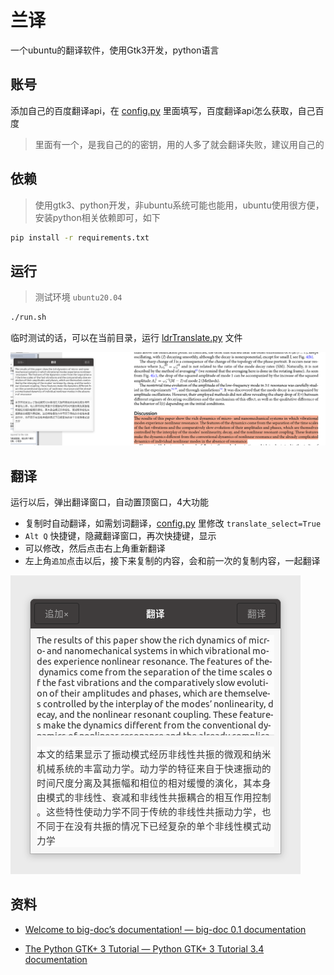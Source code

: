 # 兰译

一个ubuntu的翻译软件，使用Gtk3开发，python语言

## 账号

添加自己的百度翻译api，在 [config.py](./config.py) 里面填写，百度翻译api怎么获取，自己百度

> 里面有一个，是我自己的的密钥，用的人多了就会翻译失败，建议用自己的

## 依赖

> 使用gtk3、python开发，非ubuntu系统可能也能用，ubuntu使用很方便，安装python相关依赖即可，如下

```bash
pip install -r requirements.txt
```

## 运行

> 测试环境 `ubuntu20.04`

```bash
./run.sh
```

临时测试的话，可以在当前目录，运行 [ldrTranslate.py](./ldrTranslate.py) 文件

![运行](images/lt_more.png)

## 翻译

运行以后，弹出翻译窗口，自动置顶窗口，4大功能

- 复制时自动翻译，如需划词翻译，[config.py](./config.py) 里修改 `translate_select=True`
- `Alt Q` 快捷键，隐藏翻译窗口，再次快捷键，显示
- 可以修改，然后点击右上角重新翻译
- 左上角`追加`点击以后，接下来复制的内容，会和前一次的复制内容，一起翻译

![运行](images/lt.png)

## 资料

- [Welcome to big-doc’s documentation! &mdash; big-doc 0.1 documentation](https://thebigdoc.readthedocs.io/en/latest/index.html)

- [The Python GTK+ 3 Tutorial &mdash; Python GTK+ 3 Tutorial 3.4 documentation](https://python-gtk-3-tutorial.readthedocs.io/en/latest/index.html)